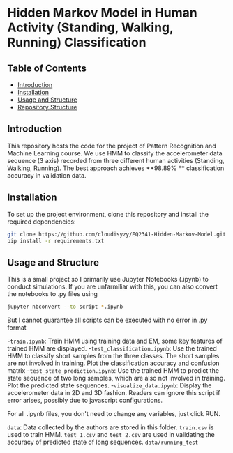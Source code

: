 # Hidden Markov Model in Human Activity (Standing, Walking, Running) Classification

## Table of Contents

- [Introduction](#introduction)
- [Installation](#installation)
- [Usage and Structure](#usage-and-structure)
- [Repository Structure](#repository-structure)


## Introduction

This repository hosts the code for the project of Pattern Recognition and Machine Learning course. We use HMM to classify the accelerometer data sequence (3 axis) recorded from three different human activities (Standing, Walking, Running). The best approach achieves **98.89% ** classification accuracy in validation data.


## Installation

To set up the project environment, clone this repository and install the required dependencies:

```bash
git clone https://github.com/cloudisyzy/EQ2341-Hidden-Markov-Model.git
pip install -r requirements.txt
```

## Usage and Structure

This is a small project so I primarily use Jupyter Notebooks (.ipynb) to conduct simulations. If you are unfarmiliar with this, you can also convert the notebooks to .py files using
```bash
jupyter nbconvert --to script *.ipynb
```
But I cannot guarantee all scripts can be executed with no error in .py format

-`train.ipynb`: Train HMM using training data and EM, some key features of trained HMM are displayed.
-`test_classification.ipynb`: Use the trained HMM to classify short samples from the three classes. The short samples are not involved in training. Plot the classification accuracy and confusion matrix
-`test_state_prediction.ipynb`: Use the trained HMM to predict the state sequence of two long samples, which are also not involved in training. Plot the predicted state sequences.
-`visualize_data.ipynb`: Display the accelerometer data in 2D and 3D fashion. Readers can ignore this script if error arises, possibly due to javascript configurations.

For all .ipynb files, you don't need to change any variables, just click RUN.

`data`: Data collected by the authors are stored in this folder. `train.csv` is used to train HMM. `test_1.csv` and `test_2.csv` are used in validating the accuracy of predicted state of long sequences. 
	`data/running_test`